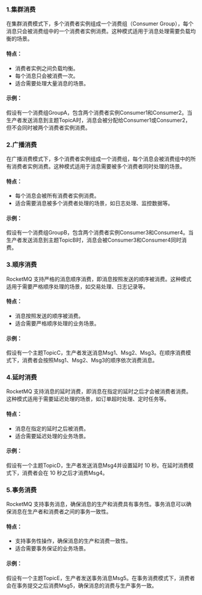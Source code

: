 ### 1.**集群消费**
在集群消费模式下，多个消费者实例组成一个消费组（Consumer Group），每个消息只会被消费组中的一个消费者实例消费。这种模式适用于消息处理需要负载均衡的场景。
#### 特点：

- 消费者实例之间负载均衡。
- 每个消息只会被消费一次。
- 适合需要处理大量消息的场景。
#### 示例：
假设有一个消费组GroupA，包含两个消费者实例Consumer1和Consumer2。当生产者发送消息到主题TopicA时，消息会被分配给Consumer1或Consumer2，但不会同时被两个消费者实例消费。
### 2.**广播消费**
在广播消费模式下，多个消费者实例组成一个消费组，每个消息会被消费组中的所有消费者实例消费。这种模式适用于消息需要被多个消费者同时处理的场景。
#### 特点：

- 每个消息会被所有消费者实例消费。
- 适合需要消息被多个消费者处理的场景，如日志处理、监控数据等。
#### 示例：
假设有一个消费组GroupB，包含两个消费者实例Consumer3和Consumer4。当生产者发送消息到主题TopicB时，消息会被Consumer3和Consumer4同时消费。
### 3.**顺序消费**
RocketMQ 支持严格的消息顺序消费，即消息按照发送的顺序被消费。这种模式适用于需要严格顺序处理的场景，如交易处理、日志记录等。
#### 特点：

- 消息按照发送的顺序被消费。
- 适合需要严格顺序处理的业务场景。
#### 示例：
假设有一个主题TopicC，生产者发送消息Msg1、Msg2、Msg3。在顺序消费模式下，消费者会按照Msg1、Msg2、Msg3的顺序依次消费消息。
### 4.**延时消费**
RocketMQ 支持消息的延时消费，即消息在指定的延时之后才会被消费者消费。这种模式适用于需要延迟处理的场景，如订单超时处理、定时任务等。
#### 特点：

- 消息在指定的延时之后被消费。
- 适合需要延迟处理的业务场景。
#### 示例：
假设有一个主题TopicD，生产者发送消息Msg4并设置延时 10 秒。在延时消费模式下，消费者会在 10 秒之后才消费Msg4。
### 5.**事务消费**
RocketMQ 支持事务消息，确保消息的生产和消费具有事务性。事务消息可以确保消息在生产者和消费者之间的事务一致性。
#### 特点：

- 支持事务性操作，确保消息的生产和消费一致性。
- 适合需要事务保证的业务场景。
#### 示例：
假设有一个主题TopicE，生产者发送事务消息Msg5。在事务消费模式下，消费者会在事务提交之后消费Msg5，确保消息的消费与生产事务一致。

